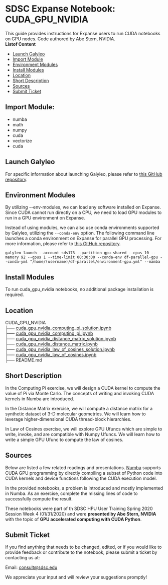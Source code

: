 # SDSC Expanse Notebook: CUDA_GPU_NVIDIA
This guide provides instructions for Expanse users to run CUDA notebooks on GPU nodes. Code authored by Abe Stern, NVIDIA.\
  **Listof Content**
- [Launch Galyleo](#launch-galyleo)
- [Import Module](#import-module)
- [Environment Modules](#environment-modules)
- [Install Modules](#install-modules)
- [Location](#location)
- [Short Description](#short-description)
- [Sources](#sources)
- [Submit Ticket](#submit-ticket)

## Import Module:
- numba
- math
- numpy
- cuda
- vectorize
- cuda

## Launch Galyleo
For specific information about launching Galyleo, please refer to [this GitHub repository](https://github.com/mkandes/galyleo).

## Environment Modules
By utilizing --env-modules, we can load any software installed on Expanse. Since CUDA cannot run directly on a CPU, we need to load GPU modules to run in a GPU environment on Expanse. 

Instead of using modules, we can also use conda environments supported by Galyleo, utilizing the `--conda-env` option. The following command line launches a conda environment on Expanse for parallel GPU processing. For more information, please refer to [this GitHub repository](https://github.com/mkandes/galyleo).
```
galyleo launch --account sds173 --partition gpu-shared --cpus 10 --memory 92 --gpus 1 --time-limit 00:30:00 --conda-env df-parallel-gpu --conda-yml "/home/(username)/df-parallel/environment-gpu.yml" --mamba
```
## Install Modules
To run cuda_gpu_nvidia notebooks, no additional package installation is required.

## Location 

CUDA_GPU_NVIDIA\
├── [cuda_gpu_nvidia_computing_pi_solution.ipynb](./cuda_gpu_nvidia_computing_pi_solution)\
├── [cuda_gpu_nvidia_computing_pi.ipynb](./cuda_gpu_nvidia_computing_pi.ipynb)\
├── [cuda_gpu_nvidia_distance_matrix_solution.ipynb](./cuda_gpu_nvidia_distance_matrix_solution.ipynb)\
├── [cuda_gpu_nvidia_distance_matrix.ipynb](./cuda_gpu_nvidia_distance_matrix.ipynb)\
├── [cuda_gpu_nvidia_law_of_cosines_solution.ipynb](./cuda_gpu_nvidia_law_of_cosines_solution.ipynb)\
├── [cuda_gpu_nvidia_law_of_cosines.ipynb](./cuda_gpu_nvidia_law_of_cosines.ipynb)\
├── README.md

## Short Description
In the Computing Pi exercise, we will design a CUDA kernel to compute the value of Pi 
via Monte Carlo.  The concepts of writing and invoking CUDA kernels in 
Numba are introduced.

In the Distance Matrix exercise, we will compute a distance matrix for a synthetic dataset of 
3-D molecular geometries.  We will learn how to leverage higher-dimensional
CUDA thread-block hierarchies.

In Law of Cosines exercise, we will explore GPU Ufuncs which are simple to write, invoke, 
and are compatible with Numpy Ufuncs.  We will learn how to write a simple GPU 
Ufunc to compute the law of cosines.

## Sources
Below are listed a few related readings and presentations.
[Numba](http://numba.pydata.org/) supports CUDA GPU programming by directly 
compiling a subset of Python code into CUDA kernels and device functions 
following the CUDA execution model.  

In the provided notebooks, a problem is introduced and mostly implemented in 
Numba.  As an exercise, complete the missing lines of code to successfully 
compute the result.  

These notebooks were part of th SDSC HPU User Training Spring 2020 Session Week 4 (01/31/2020) and were **presented by Abe Stern, NVIDIA** with the topic of **GPU accelerated computing with CUDA Python**.

## Submit Ticket
If you find anything that needs to be changed, edited, or if you would like to provide feedback or contribute to the notebook, please submit a ticket by contacting us at:

Email: consult@sdsc.edu

We appreciate your input and will review your suggestions promptly!
